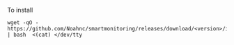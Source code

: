 To install 
````
wget -qO - https://github.com/Noahnc/smartmonitoring/releases/download/<version>/install.sh | bash  <(cat) </dev/tty
````